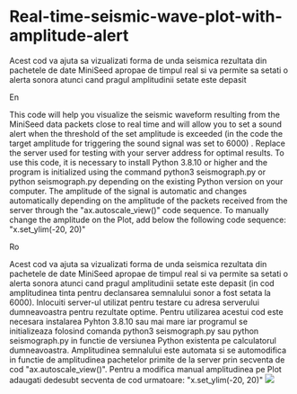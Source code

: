 # Real-time-seismic-wave-plot-with-amplitude-alert
Acest cod va ajuta sa vizualizati forma de unda seismica rezultata din pachetele de date MiniSeed apropae de timpul real si va permite sa setati o alerta sonora atunci cand pragul amplitudinii setate este depasit 

En

This code will help you visualize the seismic waveform resulting from the MiniSeed data packets close to real time and will allow you to set a sound alert when the threshold of the set amplitude is exceeded (in the code the target amplitude for triggering the sound signal was set to 6000) . Replace the server used for testing with your server address for optimal results. To use this code, it is necessary to install Python 3.8.10 or higher and the program is initialized using the command python3 seismograph.py or python seismograph.py depending on the existing Python version on your computer. The amplitude of the signal is automatic and changes automatically depending on the amplitude of the packets received from the server through the "ax.autoscale_view()" code sequence. To manually change the amplitude on the Plot, add below the following code sequence: "x.set_ylim(-20, 20)"

Ro

Acest cod va ajuta sa vizualizati forma de unda seismica rezultata din pachetele de date MiniSeed apropae de timpul real si va permite sa setati o alerta sonora atunci cand pragul amplitudinii setate este depasit (in cod amplitudinea tinta pentru declansarea semnalului sonor a fost setata la 6000). Inlocuiti server-ul utilizat pentru testare cu adresa serverului dumneavoastra pentru rezultate optime. Pentru utilizarea acestui cod este necesara instalarea Pyhton 3.8.10 sau mai mare iar programul se initializeaza folosind comanda python3 seismograph.py sau python seismograph.py in functie de versiunea Python existenta pe calculatorul dumneavoastra. Amplitudinea semnalului este automata si se automodifica in functie de amplitudinea pachetelor primite de la server prin secventa de cod "ax.autoscale_view()". Pentru a modifica manual amplitudinea pe Plot adaugati dedesubt secventa de cod urmatoare: "x.set_ylim(-20, 20)"
<img src="https://i.ibb.co/ZNYM1M7/Screenshot-from-2023-03-09-17-52-13.png"></img>
